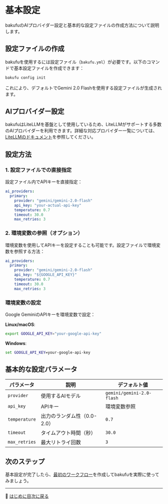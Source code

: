 # 基本設定

bakufuのAIプロバイダー設定と基本的な設定ファイルの作成方法について説明します。

## 設定ファイルの作成

bakufuを使用するには設定ファイル（`bakufu.yml`）が必要です。以下のコマンドで基本設定ファイルを作成できます：

```bash
bakufu config init
```

これにより、デフォルトでGemini 2.0 Flashを使用する設定ファイルが生成されます。

## AIプロバイダー設定

bakufuはLiteLLMを基盤として使用しているため、LiteLLMがサポートする多数のAIプロバイダーを利用できます。詳細な対応プロバイダー一覧については、[LiteLLMのドキュメント](https://docs.litellm.ai/docs/providers)を参照してください。

## 設定方法

### 1. 設定ファイルでの直接指定

設定ファイル内でAPIキーを直接指定：

```yaml
ai_providers:
  primary:
    provider: "gemini/gemini-2.0-flash"
    api_key: "your-actual-api-key"
    temperature: 0.7
    timeout: 30.0
    max_retries: 3
```

### 2. 環境変数の参照（オプション）

環境変数を使用してAPIキーを設定することも可能です。設定ファイルで環境変数を参照する方法：

```yaml
ai_providers:
  primary:
    provider: "gemini/gemini-2.0-flash"
    api_key: "${GOOGLE_API_KEY}"
    temperature: 0.7
    timeout: 30.0
    max_retries: 3
```

### 環境変数の設定

Google GeminiのAPIキーを環境変数で設定：

**Linux/macOS**:
```bash
export GOOGLE_API_KEY="your-google-api-key"
```

**Windows**:
```cmd
set GOOGLE_API_KEY=your-google-api-key
```
## 基本的な設定パラメータ

| パラメータ | 説明 | デフォルト値 |
|-----------|------|-------------|
| `provider` | 使用するAIモデル | `gemini/gemini-2.0-flash` |
| `api_key` | APIキー | 環境変数参照 |
| `temperature` | 出力のランダム性（0.0-2.0） | `0.7` |
| `timeout` | タイムアウト時間（秒） | `30.0` |
| `max_retries` | 最大リトライ回数 | `3` |

## 次のステップ

基本設定が完了したら、[最初のワークフロー](first-workflow.md)を作成してbakufuを実際に使ってみましょう。

---

📖 [はじめに目次に戻る](README.md)